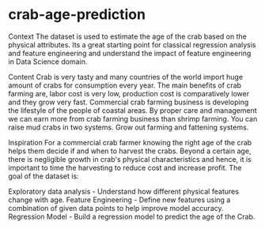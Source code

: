 # crab-age-prediction
Context
The dataset is used to estimate the age of the crab based on the physical attributes. Its a great starting point for classical regression analysis and feature engineering and understand the impact of feature engineering in Data Science domain.

Content
Crab is very tasty and many countries of the world import huge amount of crabs for consumption every year. The main benefits of crab farming are, labor cost is very low, production cost is comparatively lower and they grow very fast. Commercial crab farming business is developing the lifestyle of the people of coastal areas. By proper care and management we can earn more from crab farming business than shrimp farming. You can raise mud crabs in two systems. Grow out farming and fattening systems.

Inspiration
For a commercial crab farmer knowing the right age of the crab helps them decide if and when to harvest the crabs. Beyond a certain age, there is negligible growth in crab's physical characteristics and hence, it is important to time the harvesting to reduce cost and increase profit. The goal of the dataset is:

Exploratory data analysis - Understand how different physical features change with age.
Feature Engineering - Define new features using a combination of given data points to help improve model accuracy.
Regression Model - Build a regression model to predict the age of the Crab.
